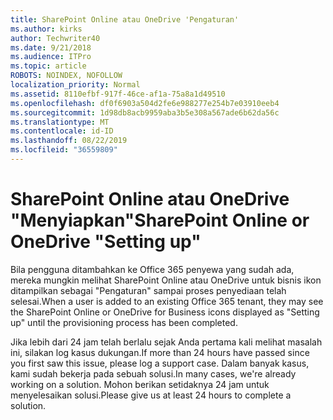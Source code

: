 ```yaml
---
title: SharePoint Online atau OneDrive 'Pengaturan'
ms.author: kirks
author: Techwriter40
ms.date: 9/21/2018
ms.audience: ITPro
ms.topic: article
ROBOTS: NOINDEX, NOFOLLOW
localization_priority: Normal
ms.assetid: 8110efbf-917f-46ce-af1a-75a8a1d49510
ms.openlocfilehash: df0f6903a504d2fe6e988277e254b7e03910eeb4
ms.sourcegitcommit: 1d98db8acb9959aba3b5e308a567ade6b62da56c
ms.translationtype: MT
ms.contentlocale: id-ID
ms.lasthandoff: 08/22/2019
ms.locfileid: "36559809"
---
```

# <a name="sharepoint-online-or-onedrive-setting-up"></a><span data-ttu-id="5c3a0-102">SharePoint Online atau OneDrive "Menyiapkan"</span><span class="sxs-lookup"><span data-stu-id="5c3a0-102">SharePoint Online or OneDrive "Setting up"</span></span>

<span data-ttu-id="5c3a0-103">Bila pengguna ditambahkan ke Office 365 penyewa yang sudah ada, mereka mungkin melihat SharePoint Online atau OneDrive untuk bisnis ikon ditampilkan sebagai "Pengaturan" sampai proses penyediaan telah selesai.</span><span class="sxs-lookup"><span data-stu-id="5c3a0-103">When a user is added to an existing Office 365 tenant, they may see the SharePoint Online or OneDrive for Business icons displayed as "Setting up" until the provisioning process has been completed.</span></span>
  
<span data-ttu-id="5c3a0-104">Jika lebih dari 24 jam telah berlalu sejak Anda pertama kali melihat masalah ini, silakan log kasus dukungan.</span><span class="sxs-lookup"><span data-stu-id="5c3a0-104">If more than 24 hours have passed since you first saw this issue, please log a support case.</span></span> <span data-ttu-id="5c3a0-105">Dalam banyak kasus, kami sudah bekerja pada sebuah solusi.</span><span class="sxs-lookup"><span data-stu-id="5c3a0-105">In many cases, we're already working on a solution.</span></span> <span data-ttu-id="5c3a0-106">Mohon berikan setidaknya 24 jam untuk menyelesaikan solusi.</span><span class="sxs-lookup"><span data-stu-id="5c3a0-106">Please give us at least 24 hours to complete a solution.</span></span>
  

